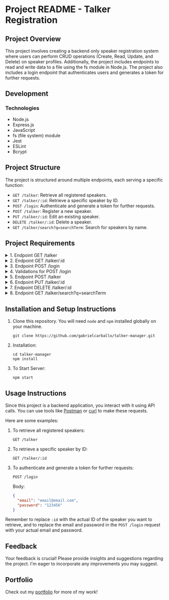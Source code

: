 # Project README - Talker Registration

## Project Overview

This project involves creating a backend only speaker registration system where users can perform CRUD operations (Create, Read, Update, and Delete) on speaker profiles. Additionally, the project includes endpoints to read and write data to a file using the fs module in Node.js. The project also includes a login endpoint that authenticates users and generates a token for further requests.

## Development

### Technologies
- Node.js
- Express.js
- JavaScript
- fs (file system) module
- Jest
- ESLint
- Bcrypt

## Project Structure
The project is structured around multiple endpoints, each serving a specific function:
- `GET /talker`: Retrieve all registered speakers.
- `GET /talker/:id`: Retrieve a specific speaker by ID.
- `POST /login`: Authenticate and generate a token for further requests.
- `POST /talker`: Register a new speaker.
- `PUT /talker/:id`: Edit an existing speaker.
- `DELETE /talker/:id`: Delete a speaker.
- `GET /talker/search?q=searchTerm`: Search for speakers by name.

## Project Requirements
<details>
<summary>
1. Endpoint GET /talker
</summary>
Retrieve all registered speakers.

*Example Response:*
```json
[
  {
    "name": "Henrique Albuquerque",
    "age": 62,
    "id": 1,
    "talk": { "watchedAt": "23/10/2020", "rate": 5 }
  },
  {
    "name": "Heloísa Albuquerque",
    "age": 67,
    "id": 2,
    "talk": { "watchedAt": "23/10/2020", "rate": 5 }
  },
  // ... more speakers
]
```
*Empty Response if No Speakers:*

```json
[]
```
</details>
<details>
<summary>
2. Endpoint GET /talker/:id
</summary>
Retrieve a specific speaker by ID.

*Example Response:*

```json

{
  "name": "Henrique Albuquerque",
  "age": 62,
  "id": 1,
  "talk": { "watchedAt": "23/10/2020", "rate": 5 }
}
```

*Not Found Response:*

```json

{
  "message": "Pessoa palestrante não encontrada"
}
```
</details>
<details>
<summary>
3. Endpoint POST /login
</summary>
Authenticate and generate a token.

*Request Body:*

```json

{
  "email": "email@email.com",
  "password": "123456"
}
```

*Validation Errors:*

```json

{
  "message": "O campo \"email\" é obrigatório"
}
// ... more validation errors
```
</details>
<details>
<summary>
4. Validations for POST /login
</summary>
Validate email and password fields.

*Validation Errors:*

```json

{
  "message": "O campo \"email\" é obrigatório"
}
// ... more validation errors
```
</details>
<details>
<summary>
5. Endpoint POST /talker
</summary>
Register a new speaker.

*Request Body:*

```json

{
  "name": "Danielle Santos",
  "age": 56,
  "talk": {
    "watchedAt": "22/10/2019",
    "rate": 5
  }
}
```

*Validation Errors:*

```json

{
  "message": "Token não encontrado"
}
// ... more validation errors
```
*Successful Response:*

```json

{
  "id": 1,
  "name": "Danielle Santos",
  "age": 56,
  "talk": {
    "watchedAt": "22/10/2019",
    "rate": 5
  }
}
```
</details>
<details>
<summary>
6. Endpoint PUT /talker/:id
</summary>
Edit an existing speaker.

*Request Body:*

```json

{
  "name": "Danielle Santos",
  "age": 56,
  "talk": {
    "watchedAt": "22/10/2019",
    "rate": 5
  }
}
```
*Validation Errors:*

```json

{
  "message": "Token não encontrado"
}
// ... more validation errors
```
*Successful Response:*

```json

{
  "id": 1,
  "name": "Danielle Santos",
  "age": 56,
  "talk": {
    "watchedAt": "22/10/2019",
    "rate": 4
  }
}
```
</details>
<details>
<summary>
7. Endpoint DELETE /talker/:id
</summary>
Delete a speaker by ID.

*Validation Errors:*

```json

{
  "message": "Token não encontrado"
}
// ... more validation errors
```

*Successful Response:*

```json

{} // Empty response with status 204
```
</details>
<details>
<summary>
8. Endpoint GET /talker/search?q=searchTerm
</summary>
Search for speakers by name.

*Token Validation Errors:*

```json

{
  "message": "Token não encontrado"
}
// ... more token validation errors
```
*Search Results:*

```json

[
  {
    "id": 1,
    "name": "Danielle Santos",
    "age": 56,
    "talk": {
      "watchedAt": "22/10/2019",
      "rate": 5,
    },
  }
]
```
*Empty Response if No Results:*

```json

[]
```
</details>

## Installation and Setup Instructions

1. Clone this repository. You will need `node` and `npm` installed globally on your machine.
    ```
    git clone https://github.com/gabrielcarballo/talker-manager.git
    ```

2. Installation:
    ```
    cd talker-manager
    npm install
    ```

3. To Start Server:
    ```
    npm start
    ```

## Usage Instructions

Since this project is a backend application, you interact with it using API calls. You can use tools like [Postman](https://www.postman.com/) or [curl](https://curl.se/) to make these requests.

Here are some examples:

1. To retrieve all registered speakers:
    ```
    GET /talker
    ```

2. To retrieve a specific speaker by ID:
    ```
    GET /talker/:id
    ```

3. To authenticate and generate a token for further requests:
    ```
    POST /login
    ```

    Body:
    ```json
    {
      "email": "email@email.com",
      "password": "123456"
    }
    ```

Remember to replace `:id` with the actual ID of the speaker you want to retrieve, and to replace the email and password in the `POST /login` request with your actual email and password.

## Feedback

Your feedback is crucial! Please provide insights and suggestions regarding the project. I'm eager to incorporate any improvements you may suggest.

## Portfolio

Check out my [portfolio](https://my-folio-weld.vercel.app/) for more of my work!